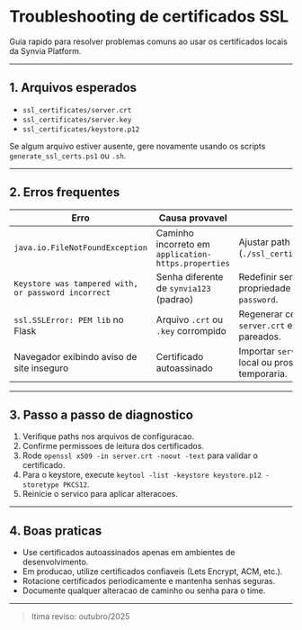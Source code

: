 # Troubleshooting de certificados SSL

Guia rapido para resolver problemas comuns ao usar os certificados locais da Synvia Platform.

---

## 1. Arquivos esperados
- `ssl_certificates/server.crt`
- `ssl_certificates/server.key`
- `ssl_certificates/keystore.p12`

Se algum arquivo estiver ausente, gere novamente usando os scripts `generate_ssl_certs.ps1` ou `.sh`.

---

## 2. Erros frequentes

| Erro | Causa provavel | Correcao |
| --- | --- | --- |
| `java.io.FileNotFoundException` | Caminho incorreto em `application-https.properties` | Ajustar path relativo (`./ssl_certificates/keystore.p12`). |
| `Keystore was tampered with, or password incorrect` | Senha diferente de `synvia123` (padrao) | Redefinir senha ou atualizar propriedade `server.ssl.key-store-password`. |
| `ssl.SSLError: PEM lib` no Flask | Arquivo `.crt` ou `.key` corrompido | Regenerar certificado, garantir que `server.crt` e `server.key` estejam pareados. |
| Navegador exibindo aviso de site inseguro | Certificado autoassinado | Importar `server.crt` na trust store local ou prosseguir com excecao temporaria. |

---

## 3. Passo a passo de diagnostico
1. Verifique paths nos arquivos de configuracao.  
2. Confirme permissoes de leitura dos certificados.  
3. Rode `openssl x509 -in server.crt -noout -text` para validar o certificado.  
4. Para o keystore, execute `keytool -list -keystore keystore.p12 -storetype PKCS12`.  
5. Reinicie o servico para aplicar alteracoes.

---

## 4. Boas praticas
- Use certificados autoassinados apenas em ambientes de desenvolvimento.  
- Em producao, utilize certificados confiaveis (Lets Encrypt, ACM, etc.).  
- Rotacione certificados periodicamente e mantenha senhas seguras.  
- Documente qualquer alteracao de caminho ou senha para o time.

---

> ltima reviso: outubro/2025

